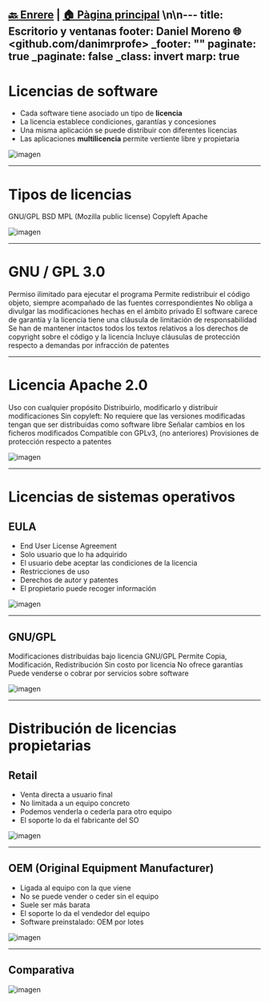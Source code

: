 [🔙 Enrere](../) | [🏠 Pàgina principal](http://danimrprofe.github.io/apuntes/) \n\n---
title: Escritorio y ventanas
footer: Daniel Moreno 🌐 <github.com/danimrprofe>
_footer: ""
paginate: true
_paginate: false
_class: invert
marp: true
---

# Licencias de software

- Cada software tiene asociado un tipo de **licencia**
- La licencia establece condiciones, garantías y concesiones
- Una misma aplicación se puede distribuir con diferentes licencias
- Las aplicaciones **multilicencia** permite vertiente libre y propietaria

![imagen](img/2019-06-28-09-14-21.png)

---

# Tipos de licencias

GNU/GPL
BSD
MPL (Mozilla public license)
Copyleft
Apache

![imagen](img/2019-06-28-09-14-40.png)

---

# GNU / GPL 3.0

Permiso ilimitado para ejecutar el programa
Permite redistribuir el código objeto, siempre acompañado de las fuentes correspondientes
No obliga a divulgar las modificaciones hechas en el ámbito privado
El software carece de garantía y la licencia tiene una cláusula de limitación de responsabilidad
Se han de mantener intactos todos los textos relativos a los derechos de copyright sobre el código y la licencia
Incluye cláusulas de protección respecto a demandas por infracción de patentes

---

# Licencia Apache 2.0

Uso con cualquier propósito
Distribuirlo, modificarlo y distribuir modificaciones
Sin copyleft: No requiere que las versiones modificadas tengan que ser distribuidas como software libre
Señalar cambios en los ficheros modificados
Compatible con GPLv3, (no anteriores)
Provisiones de protección respecto a patentes

![imagen](img/2019-06-28-09-15-18.png)

---

# Licencias de sistemas operativos

## EULA

- End User License Agreement
- Solo usuario que lo ha adquirido
- El usuario debe aceptar las condiciones de la licencia
- Restricciones de uso
- Derechos de autor y patentes
- El propietario puede recoger información

![imagen](img/2019-06-28-09-13-09.png)

---

## GNU/GPL

Modificaciones distribuidas bajo licencia GNU/GPL
Permite Copia, Modificación, Redistribución
Sin costo por licencia
No ofrece garantías
Puede venderse o cobrar por servicios sobre software

![imagen](img/2019-06-28-09-13-21.png)

---

# Distribución de licencias propietarias

## Retail

- Venta directa a usuario final
- No limitada a un equipo concreto
- Podemos venderla o cederla para otro equipo
- El soporte lo da el fabricante del SO

![imagen](img/2019-06-28-09-12-10.png)

---

## OEM (Original Equipment Manufacturer)

- Ligada al equipo con la que viene
- No se puede vender o ceder sin el equipo
- Suele ser más barata
- El soporte lo da el vendedor del equipo
- Software preinstalado: OEM por lotes

![imagen](img/2019-06-28-09-12-04.png)

---

## Comparativa

![imagen](img/2019-06-28-09-12-23.png)
